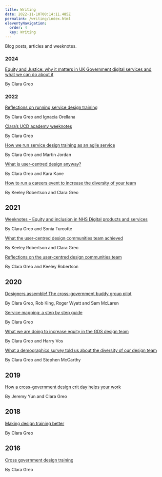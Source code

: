 ```yaml
---
title: Writing
date: 2022-11-10T00:14:11.485Z
permalink: /writing/index.html
eleventyNavigation:
  order: 4
  key: Writing
---
```

Blog posts, articles and weeknotes. 

### 2﻿024

[Equity and Justice: why it matters in UK Government digital services and what we can do about it](https://www.claragreo.com/posts/equity-and-justice:-why-it-matters-in-uk-government-digital-services-and-what-we-can-do-about-it/)

B﻿y Clara Greo

### 2022

[Reflections on running service design training](https://www.claragreo.com/posts/reflections-on-running-service-design-training/)

By Clara Greo and Ignacia Orellana

[Clara’s UCD academy weeknotes](https://docs.google.com/document/d/1BcU3eVhWur_ww8a9P3u_M17HlZQeay-JuhR5zlLwIyQ/edit?usp=sharing)

By Clara Greo

[How we run service design training as an agile service](https://designnotes.blog.gov.uk/2022/04/04/how-we-run-service-design-training-as-an-agile-service/)

By Clara Greo and Martin Jordan

[What is user-centred design anyway?](https://medium.com/@KaraKane_kk/what-is-user-centred-design-anyway-ac9582ddb6c6)

By Clara Greo and Kara Kane

[How to run a careers event to increase the diversity of your team](https://designnotes.blog.gov.uk/2022/01/19/how-to-run-a-careers-event-to-increase-the-diversity-of-your-team/)

By Keeley Robertson and Clara Greo

## 2021

[Weeknotes – Equity and inclusion in NHS Digital products and services](https://docs.google.com/document/d/1dAqglXGTuYjadNg8RkNFtOFqfNgm2jbzGjZwEU3C_Eg/edit?usp=share_link)

By Clara Greo and Sonia Turcotte

[What the user-centred design communities team achieved](https://designnotes.blog.gov.uk/2021/05/19/what-the-user-centred-design-communities-team-achieved/)

By Keeley Robertson and Clara Greo

[Reflections on the user-centred design communities team](https://designnotes.blog.gov.uk/2021/04/01/reflections-on-the-user-centred-design-communities-team/)

By Clara Greo and Keeley Robertson

## 2020

[Designers assemble! The cross-government buddy group pilot](https://designnotes.blog.gov.uk/2020/12/04/designers-assemble-the-cross-government-buddy-group-pilot/)

By Clara Greo, Rob King, Roger Wyatt and Sam McLaren

[Service mapping: a step by step guide](https://services.blog.gov.uk/2020/09/01/service-mapping-a-step-by-step-guide/)

B﻿y Clara Greo

[What we are doing to increase equity in the GDS design team](https://designnotes.blog.gov.uk/2020/02/22/what-we-are-doing-to-increase-equity-in-the-gds-design-team/)

By Clara Greo and Harry Vos

[What a demographics survey told us about the diversity of our design team](https://designnotes.blog.gov.uk/2020/01/25/what-a-demographics-survey-told-us-about-the-diversity-of-our-design-team/)

By Clara Greo and Stephen McCarthy

## 2019

[How a cross-government design crit day helps your work](https://designnotes.blog.gov.uk/2019/04/08/how-a-cross-government-design-crit-day-helps-your-work/)

By Jeremy Yun and Clara Greo

## 2018

[Making design training better](https://designnotes.blog.gov.uk/2018/03/20/making-design-training-better/)

By Clara Greo

## 2016

[Cross government design training](https://designnotes.blog.gov.uk/2016/03/18/cross-government-design-training/)

By Clara Greo